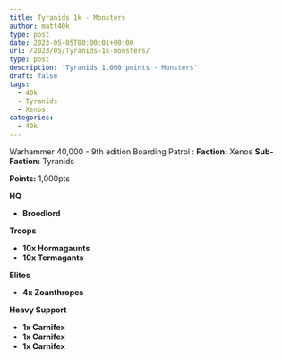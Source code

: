```yaml
---
title: Tyranids 1k - Monsters
author: matt40k
type: post
date: 2023-05-05T00:00:01+00:00
url: /2023/05/Tyranids-1k-monsters/
type: post
description: 'Tyranids 1,000 points - Monsters'
draft: false
tags: 
  - 40k
  - Tyranids
  - Xenos
categories:
  - 40k
---
```


Warhammer 40,000 - 9th edition
Boarding Patrol
: __Faction:__ Xenos __Sub-Faction:__ Tyranids

__Points:__ 1,000pts

__HQ__
-  __Broodlord__


__Troops__
- __10x Hormagaunts__
- __10x Termagants__


__Elites__
- __4x Zoanthropes__


__Heavy Support__
- __1x Carnifex__
- __1x Carnifex__
- __1x Carnifex__